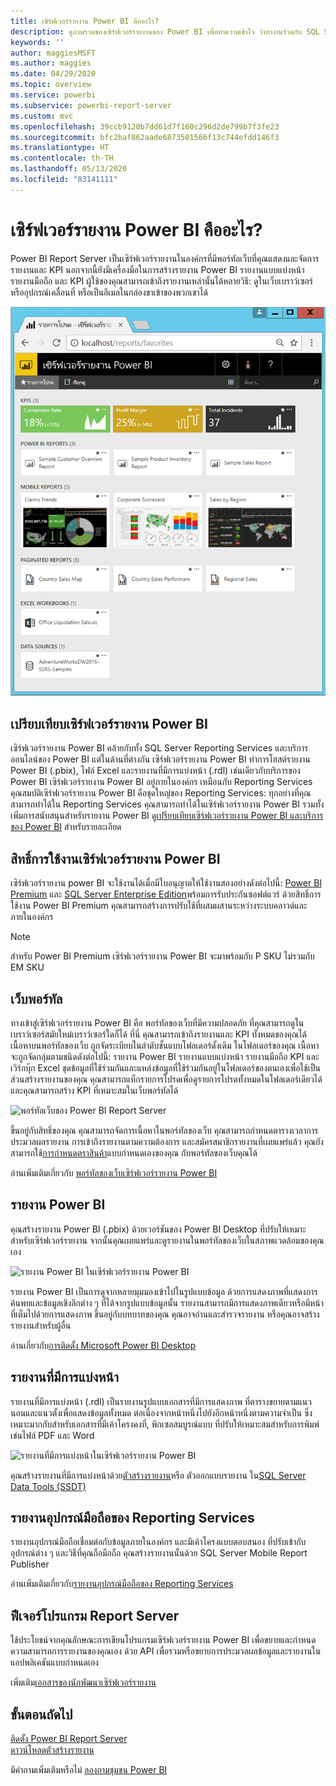 ```yaml
---
title: เซิร์ฟเวอร์รายงาน Power BI คืออะไร?
description: ดูภาพรวมของเซิร์ฟเวอร์รายงานของ Power BI เพื่อทำความเข้าใจ ว่าทำงานร่วมกับ SQL Server Reporting Services (SSRS) และส่วนที่เหลือของ Power BI อย่างไร
keywords: ''
author: maggiesMSFT
ms.author: maggies
ms.date: 04/29/2020
ms.topic: overview
ms.service: powerbi
ms.subservice: powerbi-report-server
ms.custom: mvc
ms.openlocfilehash: 39ccb9120b7dd61d7f160c296d2de799b7f3fe23
ms.sourcegitcommit: bfc2baf862aade6873501566f13c744efdd146f3
ms.translationtype: HT
ms.contentlocale: th-TH
ms.lasthandoff: 05/13/2020
ms.locfileid: "83141111"
---
```

# <a name="what-is-power-bi-report-server"></a>เซิร์ฟเวอร์รายงาน Power BI คืออะไร?

Power BI Report Server เป็นเซิร์ฟเวอร์รายงานในองค์กรที่มีพอร์ทัลเว็บที่คุณแสดงและจัดการรายงานและ KPI นอกจากนี้ยังมีเครื่องมือในการสร้างรายงาน Power BI รายงานแบบแบ่งหน้า รายงานมือถือ และ KPI ผู้ใช้ของคุณสามารถเข้าถึงรายงานเหล่านั้นได้หลายวิธี: ดูในเว็บเบราว์เซอร์ หรืออุปกรณ์เคลื่อนที่ หรือเป็นอีเมลในกล่องขาเข้าของพวกเขาได้

![พอร์ทัลเว็บของ Power BI Report Server](media/get-started/power-bi-report-server-overview.png)

## <a name="comparing-power-bi-report-server"></a>เปรียบเทียบเซิร์ฟเวอร์รายงาน Power BI 
เซิร์ฟเวอร์รายงาน Power BI คล้ายกับทั้ง SQL Server Reporting Services และบริการออนไลน์ของ Power BI แต่ในด้านที่ต่างกัน เซิร์ฟเวอร์รายงาน Power BI ทำการโฮสต์รายงาน Power BI (.pbix), ไฟล์ Excel และรายงานที่มีการแบ่งหน้า (.rdl) เช่นเดียวกับบริการของ Power BI เซิร์ฟเวอร์รายงาน Power BI อยู่ภายในองค์กร เหมือนกับ Reporting Services คุณสมบัติเซิร์ฟเวอร์รายงาน Power BI คือชุดใหญ่ของ Reporting Services: ทุกอย่างที่คุณสามารถทำได้ใน Reporting Services คุณสามารถทำได้ในเซิร์ฟเวอร์รายงาน Power BI รวมทั้งเพิ่มการสนับสนุนสำหรับรายงาน Power BI ดู[เปรียบเทียบเซิร์ฟเวอร์รายงาน Power BI และบริการของ Power BI](compare-report-server-service.md) สำหรับรายละเอียด

## <a name="licensing-power-bi-report-server"></a>สิทธิ์การใช้งานเซิร์ฟเวอร์รายงาน Power BI
เซิร์ฟเวอร์รายงาน power BI จะใช้งานได้เมื่อมีใบอนุญาตให้ใช้งานสองอย่างดังต่อไปนี้: [Power BI Premium](../admin/service-premium-what-is.md) และ [SQL Server Enterprise Edition](https://www.microsoft.com/sql-server/sql-server-2017-editions)พร้อมการรับประกันซอฟต์แวร์ ด้วยสิทธิ์การใช้งาน Power BI Premium คุณสามารถสร้างการปรับใช้ที่ผสมผสานระหว่างระบบคลาวด์และภายในองค์กร  

> [!NOTE]
> สำหรับ Power BI Premium เซิร์ฟเวอร์รายงาน Power BI จะมาพร้อมกับ P SKU ไม่รวมกับ EM SKU

## <a name="web-portal"></a>เว็บพอร์ทัล
ทางเข้าสู่เซิร์ฟเวอร์รายงาน Power BI คือ พอร์ทัลของเว็บที่มีความปลอดภัย ที่คุณสามารถดูในเบราว์เซอร์สมัยใหม่เบราว์เซอร์ใดก็ได้ ที่นี่ คุณสามารถเข้าถึงรายงานและ KPI ทั้งหมดของคุณได้ เนื้อหาบนพอร์ทัลของเว็บ ถูกจัดระเบียบในลำดับชั้นแบบโฟลเดอร์ดั้งเดิม ในโฟลเดอร์ของคุณ เนื้อหาจะถูกจัดกลุ่มตามชนิดดังต่อไปนี้: รายงาน Power BI รายงานแบบแบ่งหน้า รายงานมือถือ KPI และเวิร์กบุ๊ก Excel ชุดข้อมูลที่ใช้ร่วมกันและแหล่งข้อมูลที่ใช้ร่วมกันอยู่ในโฟลเดอร์ของตนเองเพื่อใช้เป็นส่วนสร้างรายงานของคุณ คุณสามารถแท็กรายการโปรดเพื่อดูรายการโปรดทั้งหมดในโฟลเดอร์เดียวได้ และคุณสามารถสร้าง KPI ที่เหมาะสมในเว็บพอร์ทัลได้ 

![พอร์ทัลเว็บของ Power BI Report Server](media/get-started/web-portal.png)

ขึ้นอยู่กับสิทธิ์ของคุณ คุณสามารถจัดการเนื้อหาในพอร์ทัลของเว็บ คุณสามารถกำหนดตารางเวลาการประมวลผลรายงาน การเข้าถึงรายงานตามความต้องการ และสมัครสมาชิกรายงานที่เผยแพร่แล้ว คุณยังสามารถใช้[การกำหนดตราสินค้า](https://docs.microsoft.com/sql/reporting-services/branding-the-web-portal)แบบกำหนดเองของคุณ กับพอร์ทัลของเว็บคุณได้ 

อ่านเพิ่มเติมเกี่ยวกับ [พอร์ทัลของเว็บเซิร์ฟเวอร์รายงาน Power BI](https://docs.microsoft.com/sql/reporting-services/web-portal-ssrs-native-mode)

## <a name="power-bi-reports"></a>รายงาน Power BI
คุณสร้างรายงาน Power BI (.pbix) ด้วยเวอร์ชันของ Power BI Desktop ที่ปรับให้เหมาะสำหรับเซิร์ฟเวอร์รายงาน จากนั้นคุณเผยแพร่และดูรายงานในพอร์ทัลของเว็บในสภาพแวดล้อมของคุณเอง

![รายงาน Power BI ในเซิร์ฟเวอร์รายงาน Power BI](media/get-started/powerbi-reports.png)

รายงาน Power BI เป็นการดูจากหลายมุมมองเข้าไปในรูปแบบข้อมูล ด้วยการแสดงภาพที่แสดงการค้นพบและข้อมูลเชิงลึกต่าง ๆ ที่ได้จากรูปแบบข้อมูลนั้น  รายงานสามารถมีการแสดงภาพเดียวหรือมีหน้าที่เต็มไปด้วยการแสดงภาพ ขึ้นอยู่กับบทบาทของคุณ คุณอาจอ่านและสำรวจรายงาน หรือคุณอาจสร้างรายงานสำหรับผู้อื่น

อ่านเกี่ยวกับ[การติดตั้ง Microsoft Power BI Desktop](install-powerbi-desktop.md)

## <a name="paginated-reports"></a>รายงานที่มีการแบ่งหน้า
รายงานที่มีการแบ่งหน้า (.rdl) เป็นรายงานรูปแบบเอกสารที่มีการแสดงภาพ ที่ตารางขยายตามแนวนอนและแนวตั้งเพื่อแสดงข้อมูลทั้งหมด ต่อเนื่องจากหน้าหนึ่งไปยังอีกหน้าหนึ่งตามความจำเป็น ซึ่งเหมาะมากกับสำหรับเอกสารที่มีเค้าโครงคงที่, พิกเซลสมบูรณ์แบบ ที่ปรับให้เหมาะสมสำหรับการพิมพ์ เช่นไฟล์ PDF และ Word 

![รายงานที่มีการแบ่งหน้าในเซิร์ฟเวอร์รายงาน Power BI](media/get-started/paginated-reports.png)

คุณสร้างรายงานที่มีการแบ่งหน้าด้วย[ตัวสร้างรายงาน](https://docs.microsoft.com/sql/reporting-services/report-builder/report-builder-in-sql-server-2016)หรือ ตัวออกแบบรายงาน ใน[SQL Server Data Tools (SSDT)](https://docs.microsoft.com/sql/reporting-services/tools/reporting-services-in-sql-server-data-tools-ssdt)

## <a name="reporting-services-mobile-reports"></a>รายงานอุปกรณ์มือถือของ Reporting Services
รายงานอุปกรณ์มือถือเชื่อมต่อกับข้อมูลภายในองค์กร และมีเค้าโครงแบบตอบสนอง ที่ปรับเข้ากับอุปกรณ์ต่าง ๆ และวิธีที่คุณถือมือถือ คุณสร้างรายงานนั้นด้วย SQL Server Mobile Report Publisher

อ่านเพิ่มเติมเกี่ยวกับ[รายงานอุปกรณ์มือถือของ Reporting Services](https://docs.microsoft.com/sql/reporting-services/mobile-reports/create-mobile-reports-with-sql-server-mobile-report-publisher) 

## <a name="report-server-programming-features"></a>ฟีเจอร์โปรแกรม Report Server
ใช้ประโยชน์จากคุณลักษณะการเขียนโปรแกรมเซิร์ฟเวอร์รายงาน Power BI เพื่อขยายและกำหนดความสามารถการรายงานของคุณเอง ด้วย API เพื่อรวมหรือขยายการประมวลผลข้อมูลและรายงานในแอปพลิเคชันแบบกำหนดเอง

เพิ่มเติม[เอกสารของนักพัฒนาเซิร์ฟเวอร์รายงาน](https://docs.microsoft.com/sql/reporting-services/reporting-services-developer-documentation)

## <a name="next-steps"></a>ขั้นตอนถัดไป
[ติดตั้ง Power BI Report Server](install-report-server.md)  
[ดาวน์โหลดตัวสร้างรายงาน](https://www.microsoft.com/download/details.aspx?id=53613)  

มีคำถามเพิ่มเติมหรือไม่ [ลองถามชุมชน Power BI](https://community.powerbi.com/)
